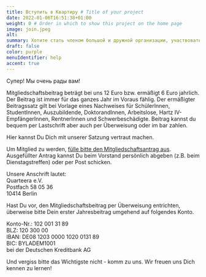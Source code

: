 ```yaml
---
title: Вступить в Квартиру # Title of your project
date: 2022-01-06T16:51:38+01:00
weight: 0 # Order in which to show this project on the home page
image: join.jpeg
alt:
summary: Хотите стать членом большой и дружной организации, участвовать в мероприятиях, знакомиться с новыми людьми?
draft: false
color: purple
menuIdentifier: help
accent: true
---
```



Супер! Мы очень рады вам!

Mitgliedschaftsbeitrag beträgt bei uns 12 Euro bzw. ermäßigt 6 Euro jahrlich. Der Beitrag ist immer für das ganzes Jahr im Voraus fählig. Der ermäßigter Beitragssatz gilt bei Vorlage eines Nachweises für SchülerInnen, StudentInnen,
Auszubildende, DoktorandInnen, Arbeitslose, Hartz IV-EmpfängerInnen, RentnerInnen und Schwerbeschädigte. Beitrag kannst du bequem per Lastschrift aber auch per Überweisung oder im bar zahlen.

Hier kannst Du Dich mit unserer Satzung vertraut machen.

Um Mitglied zu werden, [fülle bitte den Mitgliedschaftsantrag aus](https://github.com/quarteera/www.quarteera.de/blob/natasha-content/content/ru/help/mitglied_werden/Mitgliedschaftsantrag.pdf). Ausgefüllter Antrag kannst Du beim Vorstand persönlich abgeben (z.B. beim Dienstagstreffen) oder per Post schicken. 

Unsere Anschrift lautet:\
Quarteera e.V.\
Postfach 58 05 36\
10414 Berlin

Hast Du vor, den Mitgliedschaftsbeitrag per Überweisung entrichten, überweise bitte Dein erster Jahresbeitrag umgehend auf folgendes Konto.

Konto-Nr.: 102 001 31 89\
BLZ:         120 300 00\
IBAN:        DE08 1203 0000 1020 0131 89\
BIC:          BYLADEM1001\
bei der Deutschen Kreditbank AG

Und vergiss bitte das Wichtigste nicht - komm zu uns. Wir freuen uns Dich kennen zu lernen!

